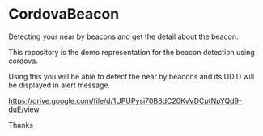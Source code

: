 # CordovaBeacon
Detecting your near by beacons and get the detail about the beacon.


This repository is the demo representation for the beacon detection using cordova.

Using this you will be able to detect the near by beacons and its UDID will be displayed in alert message.

https://drive.google.com/file/d/1UPUPysi70B8dC20KvVDCptNpYQd9-duE/view

Thanks
